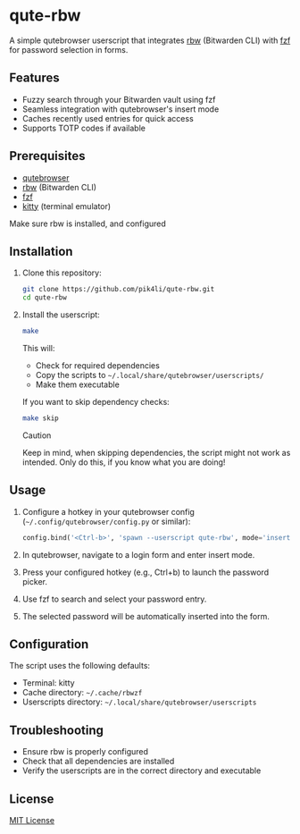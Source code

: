 # qute-rbw

A simple qutebrowser userscript that integrates [rbw](https://github.com/doy/rbw) (Bitwarden CLI) with [fzf](https://github.com/junegun/fzf) for password selection in forms.

## Features

- Fuzzy search through your Bitwarden vault using fzf
- Seamless integration with qutebrowser's insert mode
- Caches recently used entries for quick access
- Supports TOTP codes if available

## Prerequisites

- [qutebrowser](https://qutebrowser.org/)
- [rbw](https://github.com/doy/rbw) (Bitwarden CLI)
- [fzf](https://github.com/junegun/fzf)
- [kitty](https://sw.kovidgoyal.net/kitty/) (terminal emulator)

Make sure rbw is installed, and configured

## Installation

1. Clone this repository:
   ```bash
   git clone https://github.com/pik4li/qute-rbw.git
   cd qute-rbw
   ```

2. Install the userscript:
   ```bash
   make
   ```

   This will:
   - Check for required dependencies
   - Copy the scripts to `~/.local/share/qutebrowser/userscripts/`
   - Make them executable

   If you want to skip dependency checks:
   ```bash
   make skip
   ```

   > [!CAUTION]
   > Keep in mind, when skipping dependencies, the script might not work as
   > intended. Only do this, if you know what you are doing!

## Usage

1. Configure a hotkey in your qutebrowser config (`~/.config/qutebrowser/config.py` or similar):
   ```python
   config.bind('<Ctrl-b>', 'spawn --userscript qute-rbw', mode='insert')
   ```

2. In qutebrowser, navigate to a login form and enter insert mode.

3. Press your configured hotkey (e.g., Ctrl+b) to launch the password picker.

4. Use fzf to search and select your password entry.

5. The selected password will be automatically inserted into the form.

## Configuration

The script uses the following defaults:
- Terminal: kitty
- Cache directory: `~/.cache/rbwzf`
- Userscripts directory: `~/.local/share/qutebrowser/userscripts`

## Troubleshooting

- Ensure rbw is properly configured
- Check that all dependencies are installed
- Verify the userscripts are in the correct directory and executable

## License
[MIT License](LICENSE)
